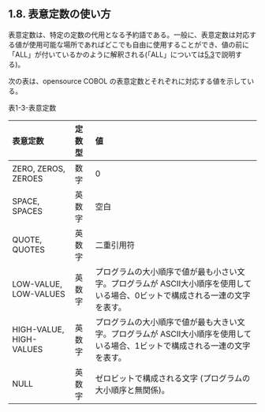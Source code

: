 ## 1.8. 表意定数の使い方

表意定数は、特定の定数の代用となる予約語である。一般に、表意定数は対応する値が使用可能な場所であればどこでも自由に使用することができ、値の前に「ALL」が付いているかのように解釈される(「ALL」については[5.3](5-3.md)で説明する)。

次の表は、opensource COBOL の表意定数とそれぞれに対応する値を示している。

表1-3-表意定数

| 表意定数 | 定数型  | 値 |
| :--- | :--- | :--- | 
|ZERO, ZEROS, ZEROES | 数字 | 0 |
|SPACE, SPACES | 英数字 | 空白 |
|QUOTE, QUOTES | 英数字 | 二重引用符 |
|LOW-VALUE, LOW-VALUES | 英数字 |プログラムの大小順序で値が最も小さい文字。プログラムが ASCII大小順序を使用している場合、0ビットで構成される一連の文字を表す。|
|HIGH-VALUE, HIGH-VALUES| 英数字 | プログラムの大小順序で値が最も大きい文字。プログラムが ASCII大小順序を使用している場合、1ビットで構成される一連の文字を表す。|
|NULL | 英数字 |ゼロビットで構成される文字 (プログラムの大小順序と無関係)。|
